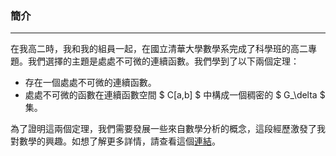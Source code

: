 ### 簡介
--------

在我高二時，我和我的組員一起，在國立清華大學數學系完成了科學班的高二專題。我們選擇的主題是處處不可微的連續函數。我們學到了以下兩個定理：

- 存在一個處處不可微的連續函數。
- 處處不可微的函數在連續函數空間 $ C[a,b] $ 中構成一個稠密的 $ G_\delta $ 集。

為了證明這兩個定理，我們需要發展一些來自數學分析的概念，這段經歷激發了我對數學的興趣。如想了解更多詳情，請查看這個[連結](/docs/nowherediff.pdf)。
